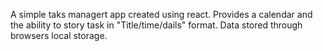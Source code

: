 A simple taks managert app created using react.
Provides a calendar and the ability to story task in "Title/time/dails" format.
Data stored through browsers local storage.
